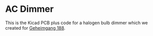 # AC Dimmer

This is the Kicad PCB plus code for a halogen bulb dimmer
which we created for [Geheimgang 188](https://www.geheimgang.ch/).

